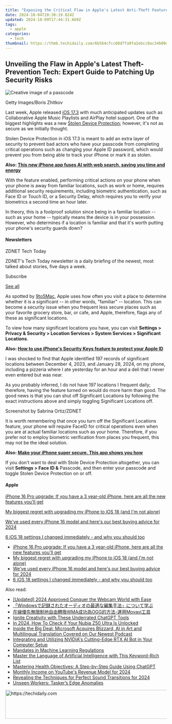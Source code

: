 ```yaml
---
title: "Exposing the Critical Flaw in Apple's Latest Anti-Theft Feature: Solutions for Enhanced Security | TechInsights"
date: 2024-10-04T20:30:19.824Z
updated: 2024-10-09T17:44:31.669Z
tags:
  - apple
categories:
  - tech
thumbnail: https://thmb.techidaily.com/6b564cfcc68d7fa9fa2ebcc8ac34b00c6e2d610d2ee82b6185002beb469144e3.jpg
---
```


## Unveiling the Flaw in Apple's Latest Theft-Prevention Tech: Expert Guide to Patching Up Security Risks

![Creative image of a passcode](https://www.zdnet.com/a/img/resize/b44254484048c47a9decfea72bc4c327d5716431/2024/01/29/3aed4f48-f3f5-4d16-a24f-de963b576920/gettyimages-1333578770.jpg?auto=webp&precrop=2140,1203,x0,y87&width=1280)

Getty Images/Boris Zhitkov

Last week, Apple released [iOS 17.3](https://www.zdnet.com/article/is-ios-17-3-stable-the-verdict-is-in-and-its-a-good-one/) with much anticipated updates such as Collaborative Apple Music Playlists and AirPlay hotel support. One of the biggest highlights was a new [Stolen Device Protection](https://www.zdnet.com/article/apple-releases-ios-17-3-with-stolen-device-protection-heres-how-it-can-safeguard-your-iphone/); however, it's not as secure as we initially thought. 

Stolen Device Protection in iOS 17.3 is meant to add an extra layer of security to prevent bad actors who have your passcode from completing critical operations such as changing your Apple ID password, which would prevent you from being able to track your iPhone or mark it as stolen.

**Also: [This new iPhone app fuses AI with web search, saving you time and energy](https://www.zdnet.com/article/this-new-iphone-app-fuses-ai-with-web-search-saving-you-time-and-energy/)**

With the feature enabled, performing critical actions on your phone when your phone is away from familiar locations, such as work or home, requires additional security requirements, including biometric authentication, such as Face ID or Touch ID, or a Security Delay, which requires you to verify your biometrics a second time an hour later. 

In theory, this is a foolproof solution since being in a familiar location -- such as your home -- typically means the device is in your possession. However, who determines if a location is familiar and that it's worth putting your phone's security guards down?

#### Newsletters

ZDNET Tech Today

ZDNET's Tech Today newsletter is a daily briefing of the newest, most talked about stories, five days a week.

 Subscribe

[See all](https://www.zdnet.com/newsletters/)

As spotted by [9to5Mac](https://9to5mac.com/2024/01/28/security-bite-iphones-stolen-device-protection-has-a-fatal-flaw-but-you-can-fix-it/), Apple uses how often you visit a place to determine whether it is a significant -- in other words, "familiar" -- location. This can become a security issue when you frequent less secure places such as your favorite grocery store, bar, or cafe, and Apple, therefore, flags any of these as significant locations. 

To view how many significant locations you have, you can visit **Settings > Privacy & Security > Location Services > System Services > Significant Locations**.

**Also: [How to use iPhone's Security Keys feature to protect your Apple ID](https://www.zdnet.com/article/how-to-use-iphones-security-keys-feature-to-protect-your-apple-id/)**

I was shocked to find that Apple identified 197 records of significant locations between December 4, 2023, and January 28, 2024, on my phone, including a pizzeria where I ate yesterday for an hour and a deli that I never even entered but was near. 

As you probably inferred, I do not have 197 locations I frequent daily; therefore, having the feature turned on would do more harm than good. The good news is that you can shut off Significant Locations by following the exact instructions above and simply toggling Significant Locations off. 

Screenshot by Sabrina Ortiz/ZDNET

It is worth remembering that once you turn off the Significant Locations feature, your phone will require FaceID for critical operations even when you are at actual familiar locations such as your home. Therefore, if you prefer not to employ biometric verification from places you frequent, this may not be the ideal solution.

**Also: [Make your iPhone super secure. This app shows you how](https://www.zdnet.com/article/make-your-iphone-super-secure-this-app-shows-you-how/)**

If you don't want to deal with Stole Device Protection altogether, you can visit **Settings > Face ID &** Passcode, and then enter your passcode and toggle Stolen Device Protection on or off. 

#### Apple

[iPhone 16 Pro upgrade: If you have a 3 year-old iPhone, here are all the new features you'll get](https://www.zdnet.com/article/iphone-16-pro-and-pro-max-hands-on/ "iPhone 16 Pro upgrade: If you have a 3 year-old iPhone, here are all the new features you'll get")

[My biggest regret with upgrading my iPhone to iOS 18 (and I'm not alone)](https://www.zdnet.com/article/my-biggest-regret-with-upgrading-my-iphone-to-ios-18-and-im-not-alone/ "My biggest regret with upgrading my iPhone to iOS 18 (and I'm not alone)")

[We've used every iPhone 16 model and here's our best buying advice for 2024](https://www.zdnet.com/article/iphone-16-pro-max-buying-advice-2024/ "We've used every iPhone 16 model and here's our best buying advice for 2024")

[6 iOS 18 settings I changed immediately - and why you should too](https://www.zdnet.com/article/6-ios-18-settings-i-changed-immediately-and-why-you-should-too/ "6 iOS 18 settings I changed immediately - and why you should too")

* [iPhone 16 Pro upgrade: If you have a 3 year-old iPhone, here are all the new features you'll get](https://www.zdnet.com/article/iphone-16-pro-and-pro-max-hands-on/ "iPhone 16 Pro upgrade: If you have a 3 year-old iPhone, here are all the new features you'll get")
* [My biggest regret with upgrading my iPhone to iOS 18 (and I'm not alone)](https://www.zdnet.com/article/my-biggest-regret-with-upgrading-my-iphone-to-ios-18-and-im-not-alone/ "My biggest regret with upgrading my iPhone to iOS 18 (and I'm not alone)")
* [We've used every iPhone 16 model and here's our best buying advice for 2024](https://www.zdnet.com/article/iphone-16-pro-max-buying-advice-2024/ "We've used every iPhone 16 model and here's our best buying advice for 2024")
* [6 iOS 18 settings I changed immediately - and why you should too](https://www.zdnet.com/article/6-ios-18-settings-i-changed-immediately-and-why-you-should-too/ "6 iOS 18 settings I changed immediately - and why you should too")

<ins class="adsbygoogle"
     style="display:block"
     data-ad-format="autorelaxed"
     data-ad-client="ca-pub-7571918770474297"
     data-ad-slot="1223367746"></ins>

<ins class="adsbygoogle"
     style="display:block"
     data-ad-client="ca-pub-7571918770474297"
     data-ad-slot="8358498916"
     data-ad-format="auto"
     data-full-width-responsive="true"></ins>

<span class="atpl-alsoreadstyle">Also read:</span>
<div><ul>
<li><a href="https://fox-links.techidaily.com/updated-2024-approved-conquer-the-webcam-world-with-ease/"><u>[Updated] 2024 Approved Conquer the Webcam World with Ease</u></a></li>
<li><a href="https://tech-revival.techidaily.com/1726029813860-windows/"><u>「Windowsで記録されたオーディオの最適な編集手法」について学ぶ</u></a></li>
<li><a href="https://blog-min.techidaily.com/wmaogg-movavi/"><u>在線優先無限制地自由轉換WMA成功為OGG的方法-運用Movavi工具</u></a></li>
<li><a href="https://tech-hub.techidaily.com/ignite-creativity-with-these-underrated-chatgpt-tools/"><u>Ignite Creativity with These Underrated ChatGPT Tools</u></a></li>
<li><a href="https://sim-unlock.techidaily.com/in-2024-how-to-check-if-your-nubia-z50-ultra-is-unlocked-by-drfone-android/"><u>In 2024, How To Check if Your Nubia Z50 Ultra Is Unlocked</u></a></li>
<li><a href="https://tech-hub.techidaily.com/inside-the-big-deal-microsoft-acquires-blizzard-ai-in-art-and-multilingual-translation-covered-on-our-newest-podcast/"><u>Inside the Big Deal: Microsoft Acquires Blizzard, AI in Art and Multilingual Translation Covered on Our Newest Podcast</u></a></li>
<li><a href="https://tech-hub.techidaily.com/integrating-and-utilizing-nvidias-cutting-edge-rtx-ai-bot-in-your-computer-setup/"><u>Integrating and Utilizing NVIDIA's Cutting-Edge RTX AI Bot in Your Computer Setup</u></a></li>
<li><a href="https://tech-hub.techidaily.com/mandates-in-machine-learning-regulations/"><u>Mandates in Machine Learning Regulations</u></a></li>
<li><a href="https://tech-hub.techidaily.com/master-the-language-of-artificial-intelligence-with-this-keyword-rich-list/"><u>Master the Language of Artificial Intelligence with This Keyword-Rich List</u></a></li>
<li><a href="https://tech-hub.techidaily.com/mastering-health-objectives-a-step-by-step-guide-using-chatgpt/"><u>Mastering Health Objectives: A Step-by-Step Guide Using ChatGPT</u></a></li>
<li><a href="https://youtube-stream.techidaily.com/monthly-income-on-youtubes-revenue-model-for-2024/"><u>Monthly Income on YouTube's Revenue Model for 2024</u></a></li>
<li><a href="https://extra-approaches.techidaily.com/revealing-the-techniques-for-perfect-sound-transitions-for-2024/"><u>Revealing the Techniques for Perfect Sound Transitions for 2024</u></a></li>
<li><a href="https://windows11.techidaily.com/unseen-workers-taskers-edge-anomalies/"><u>Unseen Workers: Tasker’s Edge Anomalies</u></a></li>
</ul></div>

<!-- affiliate ads begin -->
<a href="https://aligracehair.sjv.io/c/5597632/2047411/19272" target="_top" id="2047411">
  <img src="//a.impactradius-go.com/display-ad/19272-2047411" border="0" alt="https://techidaily.com" width="728" height="90"/>
</a>
<img height="0" width="0" src="https://aligracehair.sjv.io/i/5597632/2047411/19272" style="position:absolute;visibility:hidden;" border="0" />
<!-- affiliate ads end -->

